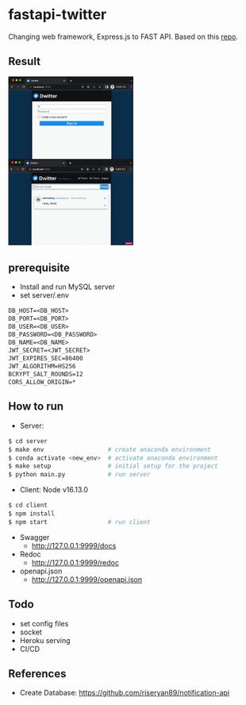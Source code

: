 # fastapi-twitter

Changing web framework, Express.js to FAST API. Based on this
[repo](https://github.com/NamSahng/Twitter_nodejs_pjt).

## Result

<img src = "./img/sample_img.png" width="50%">

## prerequisite
- Install and run MySQL server
- set server/.env
```
DB_HOST=<DB_HOST>
DB_PORT=<DB_PORT>
DB_USER=<DB_USER>
DB_PASSWORD=<DB_PASSWORD>
DB_NAME=<DB_NAME>
JWT_SECRET=<JWT_SECRET>
JWT_EXPIRES_SEC=86400
JWT_ALGORITHM=HS256
BCRYPT_SALT_ROUNDS=12
CORS_ALLOW_ORIGIN=*
```


## How to run
- Server:  
```bash
$ cd server
$ make env                  # create anaconda environment
$ conda activate <new_env>  # activate anaconda environment
$ make setup                # initial setup for the project
$ python main.py            # run server
```

- Client: Node v16.13.0
```bash
$ cd client
$ npm install
$ npm start                 # run client
```

- Swagger
    - http://127.0.0.1:9999/docs
- Redoc
    - http://127.0.0.1:9999/redoc
- openapi.json
    - http://127.0.0.1:9999/openapi.json

## Todo
- set config files
- socket
- Heroku serving
- CI/CD

## References
- Create Database: https://github.com/riseryan89/notification-api